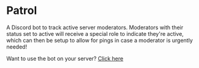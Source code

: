 # Patrol

A Discord bot to track active server moderators. Moderators with their status set to active will receive a special role to indicate they're active, which can then be setup to allow for pings in case a moderator is urgently needed!

Want to use the bot on your server? [Click here](https://discord.com/oauth2/authorize?client_id=1213356517236154388&permissions=268435456&scope=bot)
